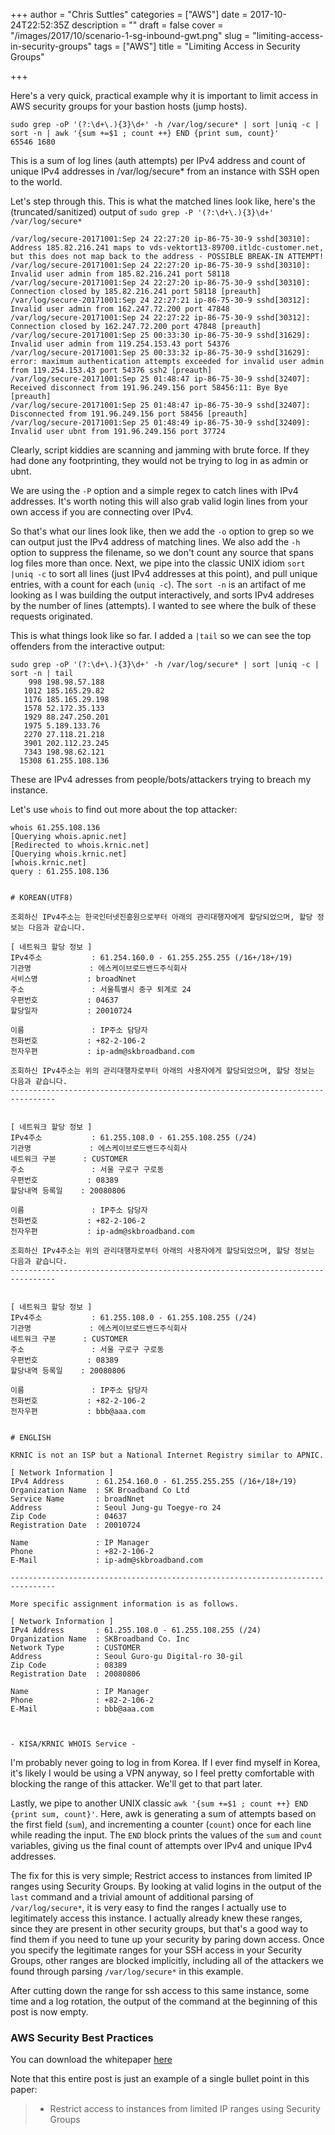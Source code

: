 +++
author = "Chris Suttles"
categories = ["AWS"]
date = 2017-10-24T22:52:35Z
description = ""
draft = false
cover = "/images/2017/10/scenario-1-sg-inbound-gwt.png"
slug = "limiting-access-in-security-groups"
tags = ["AWS"]
title = "Limiting Access in Security Groups"

+++


Here's a very quick, practical example why it is important to limit access in AWS security groups for your bastion hosts (jump hosts). 

```
sudo grep -oP '(?:\d+\.){3}\d+' -h /var/log/secure* | sort |uniq -c | sort -n | awk '{sum +=$1 ; count ++} END {print sum, count}'
65546 1680
```

This is a sum of log lines (auth attempts) per IPv4 address and count of unique IPv4 addresses in /var/log/secure* from an instance with SSH open to the world.

Let's step through this. This is what the matched lines look like, here's the (truncated/sanitized) output of `sudo grep -P '(?:\d+\.){3}\d+'  /var/log/secure*`

```
/var/log/secure-20171001:Sep 24 22:27:20 ip-86-75-30-9 sshd[30310]: Address 185.82.216.241 maps to vds-vektort13-89700.itldc-customer.net, but this does not map back to the address - POSSIBLE BREAK-IN ATTEMPT!
/var/log/secure-20171001:Sep 24 22:27:20 ip-86-75-30-9 sshd[30310]: Invalid user admin from 185.82.216.241 port 58118
/var/log/secure-20171001:Sep 24 22:27:20 ip-86-75-30-9 sshd[30310]: Connection closed by 185.82.216.241 port 58118 [preauth]
/var/log/secure-20171001:Sep 24 22:27:21 ip-86-75-30-9 sshd[30312]: Invalid user admin from 162.247.72.200 port 47848
/var/log/secure-20171001:Sep 24 22:27:22 ip-86-75-30-9 sshd[30312]: Connection closed by 162.247.72.200 port 47848 [preauth]
/var/log/secure-20171001:Sep 25 00:33:30 ip-86-75-30-9 sshd[31629]: Invalid user admin from 119.254.153.43 port 54376
/var/log/secure-20171001:Sep 25 00:33:32 ip-86-75-30-9 sshd[31629]: error: maximum authentication attempts exceeded for invalid user admin from 119.254.153.43 port 54376 ssh2 [preauth]
/var/log/secure-20171001:Sep 25 01:48:47 ip-86-75-30-9 sshd[32407]: Received disconnect from 191.96.249.156 port 58456:11: Bye Bye [preauth]
/var/log/secure-20171001:Sep 25 01:48:47 ip-86-75-30-9 sshd[32407]: Disconnected from 191.96.249.156 port 58456 [preauth]
/var/log/secure-20171001:Sep 25 01:48:49 ip-86-75-30-9 sshd[32409]: Invalid user ubnt from 191.96.249.156 port 37724
```

Clearly, script kiddies are scanning and jamming with brute force. If they had done any footprinting, they would not be trying to log in as admin or ubnt. 

We are using the `-P` option and a simple regex to catch lines with IPv4 addresses. It's worth noting this will also grab valid login lines from your own access if you are connecting over IPv4.

So that's what our lines look like, then we add the `-o` option to grep so we can output just the IPv4 address of matching lines. We also add the `-h` option to suppress the filename, so we don't count any source that spans log files more than once. Next, we pipe into the classic UNIX idiom `sort |uniq -c` to sort all lines (just IPv4 addresses at this point), and pull unique entries, with a count for each (`uniq -c`). The `sort -n` is an artifact of me looking as I was building the output interactively, and sorts IPv4 addreses by the number of lines (attempts). I wanted to see where the bulk of these requests originated.

This is what things look like so far. I added a `|tail` so we can see the top offenders from the interactive output:

```
sudo grep -oP '(?:\d+\.){3}\d+' -h /var/log/secure* | sort |uniq -c | sort -n | tail
    998 198.98.57.188
   1012 185.165.29.82
   1176 185.165.29.198
   1578 52.172.35.133
   1929 88.247.250.201
   1975 5.189.133.76
   2270 27.118.21.218
   3901 202.112.23.245
   7343 198.98.62.121
  15308 61.255.108.136
 ```
 
These are IPv4 adresses from people/bots/attackers trying to breach my instance.

Let's use `whois` to find out more about the top attacker:

```
whois 61.255.108.136
[Querying whois.apnic.net]
[Redirected to whois.krnic.net]
[Querying whois.krnic.net]
[whois.krnic.net]
query : 61.255.108.136


# KOREAN(UTF8)

조회하신 IPv4주소는 한국인터넷진흥원으로부터 아래의 관리대행자에게 할당되었으며, 할당 정보는 다음과 같습니다.

[ 네트워크 할당 정보 ]
IPv4주소           : 61.254.160.0 - 61.255.255.255 (/16+/18+/19)
기관명             : 에스케이브로드밴드주식회사
서비스명           : broadNnet
주소               : 서울특별시 중구 퇴계로 24
우편번호           : 04637
할당일자           : 20010724

이름               : IP주소 담당자
전화번호           : +82-2-106-2
전자우편           : ip-adm@skbroadband.com

조회하신 IPv4주소는 위의 관리대행자로부터 아래의 사용자에게 할당되었으며, 할당 정보는 다음과 같습니다.
--------------------------------------------------------------------------------


[ 네트워크 할당 정보 ]
IPv4주소           : 61.255.108.0 - 61.255.108.255 (/24)
기관명             : 에스케이브로드밴드주식회사
네트워크 구분      : CUSTOMER
주소               : 서울 구로구 구로동
우편번호           : 08389
할당내역 등록일    : 20080806

이름               : IP주소 담당자
전화번호           : +82-2-106-2
전자우편           : ip-adm@skbroadband.com

조회하신 IPv4주소는 위의 관리대행자로부터 아래의 사용자에게 할당되었으며, 할당 정보는 다음과 같습니다.
--------------------------------------------------------------------------------


[ 네트워크 할당 정보 ]
IPv4주소           : 61.255.108.0 - 61.255.108.255 (/24)
기관명             : 에스케이브로드밴드주식회사
네트워크 구분      : CUSTOMER
주소               : 서울 구로구 구로동
우편번호           : 08389
할당내역 등록일    : 20080806

이름               : IP주소 담당자
전화번호           : +82-2-106-2
전자우편           : bbb@aaa.com


# ENGLISH

KRNIC is not an ISP but a National Internet Registry similar to APNIC.

[ Network Information ]
IPv4 Address       : 61.254.160.0 - 61.255.255.255 (/16+/18+/19)
Organization Name  : SK Broadband Co Ltd
Service Name       : broadNnet
Address            : Seoul Jung-gu Toegye-ro 24
Zip Code           : 04637
Registration Date  : 20010724

Name               : IP Manager
Phone              : +82-2-106-2
E-Mail             : ip-adm@skbroadband.com

--------------------------------------------------------------------------------

More specific assignment information is as follows.

[ Network Information ]
IPv4 Address       : 61.255.108.0 - 61.255.108.255 (/24)
Organization Name  : SKBroadband Co. Inc
Network Type       : CUSTOMER
Address            : Seoul Guro-gu Digital-ro 30-gil
Zip Code           : 08389
Registration Date  : 20080806

Name               : IP Manager
Phone              : +82-2-106-2
E-Mail             : bbb@aaa.com



- KISA/KRNIC WHOIS Service -
```

I'm probably never going to log in from Korea. If I ever find myself in Korea, it's likely I would be using a VPN anyway, so I feel pretty comfortable with blocking the range of this attacker. We'll get to that part later.

Lastly, we pipe to another UNIX classic `awk '{sum +=$1 ; count ++} END {print sum, count}'`. Here, awk is generating a sum of attempts based on the first field (`sum`), and incrementing a counter (`count`) once for each line while reading the input. The `END` block prints the values of the `sum` and `count` variables, giving us the final count of attempts over IPv4 and unique IPv4 addresses.

The fix for this is very simple; Restrict access to instances from limited IP ranges using Security Groups. By looking at valid logins in the output of the `last` command and a trivial amount of additional parsing of `/var/log/secure*`, it is very easy to find the ranges I actually use to legitimately access this instance. I actually already knew these ranges, since they are present in other security groups, but that's a good way to find them if you need to tune up your security by paring down access. Once you specify the legitimate ranges for your SSH access in your Security Groups, other ranges are blocked implicitly, including all of the attackers we found through parsing `/var/log/secure*` in this example.

After cutting down the range for ssh access to this same instance, some time and a log rotation, the output of the command at the beginning of this post is now empty.

### AWS Security Best Practices

You can download the whitepaper [here](https://aws.amazon.com/whitepapers/aws-security-best-practices/)

Note that this entire post is just an example of a single bullet point in this paper:

> *  Restrict access to instances from limited IP ranges using Security Groups

